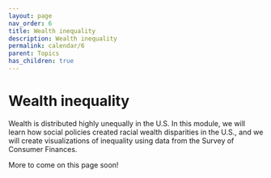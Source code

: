 ```yaml
---
layout: page
nav_order: 6
title: Wealth inequality
description: Wealth inequality
permalink: calendar/6
parent: Topics
has_children: true
---
```


# Wealth inequality

Wealth is distributed highly unequally in the U.S. In this module, we will learn how social policies created racial wealth disparities in the U.S., and we will create visualizations of inequality using data from the Survey of Consumer Finances.

More to come on this page soon!